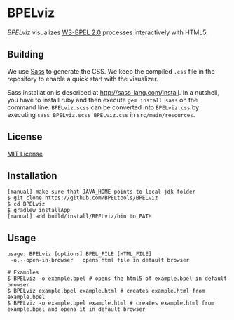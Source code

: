# BPELviz

*BPELviz* visualizes [WS-BPEL 2.0] processes interactively with HTML5.

## Building

We use [Sass] to generate the CSS.
We keep the compiled `.css` file in the repository to enable a quick start with the visualizer.

Sass installation is described at http://sass-lang.com/install.
In a nutshell, you have to install ruby and then execute `gem install sass` on the command line.
`BPELviz.scss` can be converted into `BPELviz.css` by executing `sass BPELviz.scss BPELviz.css` in `src/main/resources`.

## License

[MIT License]

## Installation

    [manual] make sure that JAVA_HOME points to local jdk folder
    $ git clone https://github.com/BPELtools/BPELviz
    $ cd BPELviz
    $ gradlew installApp
    [manual] add build/install/BPELviz/bin to PATH

## Usage

    usage: BPELviz [options] BPEL_FILE [HTML_FILE]
     -o,--open-in-browser   opens html file in default browser

    # Examples
    $ BPELviz -o example.bpel # opens the html5 of example.bpel in default browser
    $ BPELviz example.bpel example.html # creates example.html from example.bpel
    $ BPELviz -o example.bpel example.html # creates example.html from example.bpel and opens it in default browser

  [WS-BPEL 2.0]: http://docs.oasis-open.org/wsbpel/2.0/wsbpel-v2.0.html
  [MIT License]: http://opensource.org/licenses/MIT
  [Sass]: http://sass-lang.com
  [saxon]: http://saxon.sourceforge.net/

